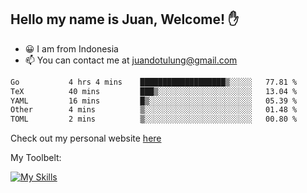 ## Hello my name is Juan, Welcome! ✋

- 😀 I am from Indonesia
- 📫 You can contact me at juandotulung@gmail.com

<!--START_SECTION:waka-->

```txt
Go           4 hrs 4 mins    ███████████████████▒░░░░░   77.81 %
TeX          40 mins         ███▒░░░░░░░░░░░░░░░░░░░░░   13.04 %
YAML         16 mins         █▒░░░░░░░░░░░░░░░░░░░░░░░   05.39 %
Other        4 mins          ▒░░░░░░░░░░░░░░░░░░░░░░░░   01.48 %
TOML         2 mins          ▒░░░░░░░░░░░░░░░░░░░░░░░░   00.80 %
```

<!--END_SECTION:waka-->

Check out my personal website [here](https://juanchristian.com)

My Toolbelt:

[![My Skills](https://skillicons.dev/icons?i=go,js,ts,nodejs,react,nextjs,python,php,laravel,aws,bash,linux,postgres,mysql,redis,mongodb,docker)](https://skillicons.dev)

